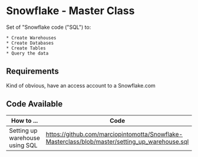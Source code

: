 # Snowflake - Master Class

Set of "Snowflake code ("SQL") to: 
    
    * Create Warehouses 
    * Create Databases 
    * Create Tables 
    * Query the data


## Requirements

Kind of obvious, have an access account to a Snowflake.com

## Code Available

|    How to ...   |  Code   |
|-----------|----------------|
| Setting up warehouse using SQL | https://github.com/marciopintomotta/Snowflake-Masterclass/blob/master/setting_up_warehouse.sql |